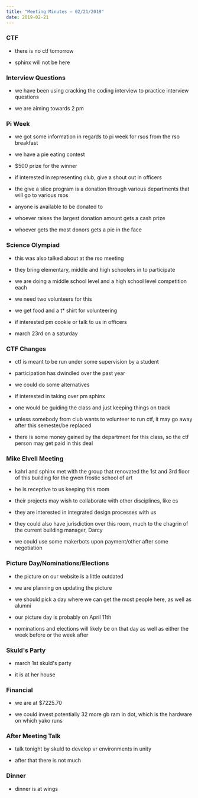 ```yaml
---
title: "Meeting Minutes – 02/21/2019"
date: 2019-02-21
---
```

### CTF

* there is no ctf tomorrow

* sphinx will not be here

### Interview Questions

* we have been using cracking the coding interview to practice interview questions

* we are aiming towards 2 pm

### Pi Week

* we got some information in regards to pi week for rsos from the rso breakfast

* we have a pie eating contest

* $500 prize for the winner

* if interested in representing club, give a shout out in officers

* the give a slice program is a donation through various departments that will go to various rsos

* anyone is available to be donated to

* whoever raises the largest donation amount gets a cash prize

* whoever gets the most donors gets a pie in the face

### Science Olympiad

* this was also talked about at the rso meeting

* they bring elementary, middle and high schoolers in to participate

* we are doing a middle school level and a high school level competition each

* we need two volunteers for this

* we get food and a t* shirt for volunteering

* if interested pm cookie or talk to us in officers

* march 23rd on a saturday

### CTF Changes

* ctf is meant to be run under some supervision by a student

* participation has dwindled over the past year

* we could do some alternatives

* if interested in taking over pm sphinx

* one would be guiding the class and just keeping things on track

* unless somebody from club wants to volunteer to run ctf, it may go away after this semester/be replaced

* there is some money gained by the department for this class, so the ctf person may get paid in this deal

### Mike Elvell Meeting

* kahrl and sphinx met with the group that renovated the 1st and 3rd floor of this building for the gwen frostic school of art

* he is receptive to us keeping this room

* their projects may wish to collaborate with other disciplines, like cs

* they are interested in integrated design processes with us

* they could also have jurisdiction over this room, much to the chagrin of the current building manager, Darcy

* we could use some makerbots upon payment/other after some negotiation

### Picture Day/Nominations/Elections

* the picture on our website is a little outdated

* we are planning on updating the picture

* we should pick a day where we can get the most people here, as well as alumni

* our picture day is probably on April 11th

* nominations and elections will likely be on that day as well as either the week before or the week after

### Skuld's Party

* march 1st skuld's party

* it is at her house

### Financial

* we are at $7225.70

* we could invest potentially 32 more gb ram in dot, which is the hardware on which yako runs

### After Meeting Talk

* talk tonight by skuld to develop vr environments in unity

* after that there is not much

### Dinner

* dinner is at wings
